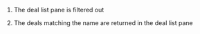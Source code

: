 1. The deal list pane is filtered out

2. The deals matching the name are returned in the deal list pane